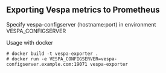 ## Exporting Vespa metrics to Prometheus

Specify vespa-configserver (hostname:port) in environment VESPA_CONFIGSERVER

Usage with docker

    # docker build -t vespa-exporter .
    # docker run -e VESPA_CONFIGSERVER=vespa-configserver.example.com:19071 vespa-exporter
